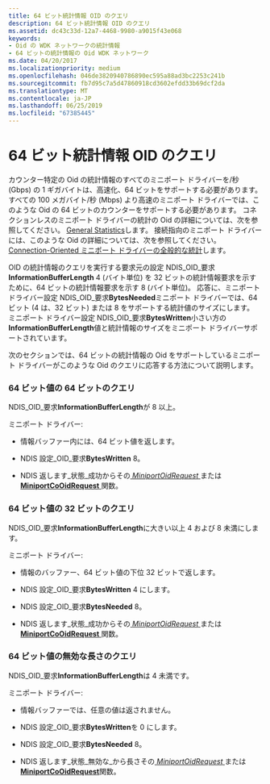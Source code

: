 ```yaml
---
title: 64 ビット統計情報 OID のクエリ
description: 64 ビット統計情報 OID のクエリ
ms.assetid: dc43c33d-12a7-4468-9980-a9015f43e068
keywords:
- Oid の WDK ネットワークの統計情報
- 64 ビットの統計情報の Oid WDK ネットワーク
ms.date: 04/20/2017
ms.localizationpriority: medium
ms.openlocfilehash: 046de3820940786890ec595a88ad3bc2253c241b
ms.sourcegitcommit: fb7d95c7a5d47860918cd3602efdd33b69dcf2da
ms.translationtype: MT
ms.contentlocale: ja-JP
ms.lasthandoff: 06/25/2019
ms.locfileid: "67385445"
---
```

# <a name="querying-64-bit-statistics-oids"></a>64 ビット統計情報 OID のクエリ


カウンター特定の Oid の統計情報のすべてのミニポート ドライバーを/秒 (Gbps) の 1 ギガバイトは、高速化、64 ビットをサポートする必要があります。 すべての 100 メガバイト/秒 (Mbps) より高速のミニポート ドライバーでは、このような Oid の 64 ビットのカウンターをサポートする必要があります。 コネクションレスのミニポート ドライバーの統計の Oid の詳細については、次を参照してください。 [General Statistics](https://docs.microsoft.com/windows-hardware/drivers/network/ndis-general-statistics-oids)します。 接続指向のミニポート ドライバーには、このような Oid の詳細については、次を参照してください。 [Connection-Oriented ミニポート ドライバーの全般的な統計](https://docs.microsoft.com/windows-hardware/drivers/network/general-statistics-oids-for-connection-oriented-miniport-drivers)します。

OID の統計情報のクエリを実行する要求元の設定 NDIS\_OID\_要求**InformationBufferLength** 4 (バイト単位) を 32 ビットの統計情報要求を示すために、64 ビットの統計情報要求を示す 8 (バイト単位)。 応答に、ミニポート ドライバー設定 NDIS\_OID\_要求**BytesNeeded**ミニポート ドライバーでは、64 ビット (4 は、32 ビット) または 8 をサポートする統計値のサイズにします。 ミニポート ドライバー設定 NDIS\_OID\_要求**BytesWritten**小さい方の**InformationBufferLength**値と統計情報のサイズをミニポート ドライバーサポートされています。

次のセクションでは、64 ビットの統計情報の Oid をサポートしているミニポート ドライバーがこのような Oid のクエリに応答する方法について説明します。

### <a href="" id="-64-bit-query-of-a-64-bit-value"></a>64 ビット値の 64 ビットのクエリ

NDIS\_OID\_要求**InformationBufferLength**が 8 以上。

ミニポート ドライバー:

-   情報バッファー内には、64 ビット値を返します。

-   NDIS 設定\_OID\_要求**BytesWritten** 8。

-   NDIS 返します\_状態\_成功からその[ *MiniportOidRequest* ](https://docs.microsoft.com/windows-hardware/drivers/ddi/content/ndis/nc-ndis-miniport_oid_request)または[ **MiniportCoOidRequest** ](https://docs.microsoft.com/windows-hardware/drivers/ddi/content/ndis/nc-ndis-miniport_co_oid_request)関数。

### <a href="" id="-32-bit-query-of-a-64-bit-value"></a>64 ビット値の 32 ビットのクエリ

NDIS\_OID\_要求**InformationBufferLength**に大きい以上 4 および 8 未満にします。

ミニポート ドライバー:

-   情報のバッファー、64 ビット値の下位 32 ビットで返します。

-   NDIS 設定\_OID\_要求**BytesWritten** 4 にします。

-   NDIS 設定\_OID\_要求**BytesNeeded** 8。

-   NDIS 返します\_状態\_成功からその[ *MiniportOidRequest* ](https://docs.microsoft.com/windows-hardware/drivers/ddi/content/ndis/nc-ndis-miniport_oid_request)または[ **MiniportCoOidRequest** ](https://docs.microsoft.com/windows-hardware/drivers/ddi/content/ndis/nc-ndis-miniport_co_oid_request)関数。

### <a name="invalid-length-query-of-a-64-bit-value"></a>64 ビット値の無効な長さのクエリ

NDIS\_OID\_要求**InformationBufferLength**は 4 未満です。

ミニポート ドライバー:

-   情報バッファーでは、任意の値は返されません。

-   NDIS 設定\_OID\_要求**BytesWritten**を 0 にします。

-   NDIS 設定\_OID\_要求**BytesNeeded** 8。

-   NDIS 返します\_状態\_無効な\_から長さその[ *MiniportOidRequest* ](https://docs.microsoft.com/windows-hardware/drivers/ddi/content/ndis/nc-ndis-miniport_oid_request)または[ **MiniportCoOidRequest**](https://docs.microsoft.com/windows-hardware/drivers/ddi/content/ndis/nc-ndis-miniport_co_oid_request)関数。

 

 






